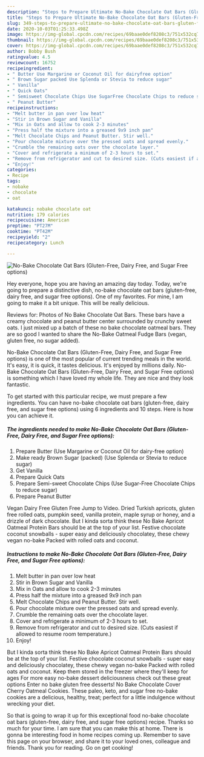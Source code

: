 ```yaml
---
description: "Steps to Prepare Ultimate No-Bake Chocolate Oat Bars (Gluten-Free, Dairy Free, and Sugar Free options)"
title: "Steps to Prepare Ultimate No-Bake Chocolate Oat Bars (Gluten-Free, Dairy Free, and Sugar Free options)"
slug: 349-steps-to-prepare-ultimate-no-bake-chocolate-oat-bars-gluten-free-dairy-free-and-sugar-free-options
date: 2020-10-03T01:25:33.498Z
image: https://img-global.cpcdn.com/recipes/69baae0def8208c3/751x532cq70/no-bake-chocolate-oat-bars-gluten-free-dairy-free-and-sugar-free-options-recipe-main-photo.jpg
thumbnail: https://img-global.cpcdn.com/recipes/69baae0def8208c3/751x532cq70/no-bake-chocolate-oat-bars-gluten-free-dairy-free-and-sugar-free-options-recipe-main-photo.jpg
cover: https://img-global.cpcdn.com/recipes/69baae0def8208c3/751x532cq70/no-bake-chocolate-oat-bars-gluten-free-dairy-free-and-sugar-free-options-recipe-main-photo.jpg
author: Bobby Bush
ratingvalue: 4.5
reviewcount: 16752
recipeingredient:
- " Butter Use Margarine or Coconut Oil for dairyfree option"
- " Brown Sugar packed Use Splenda or Stevia to reduce sugar"
- " Vanilla"
- " Quick Oats"
- " Semisweet Chocolate Chips Use SugarFree Chocolate Chips to reduce sugar"
- " Peanut Butter"
recipeinstructions:
- "Melt butter in pan over low heat"
- "Stir in Brown Sugar and Vanilla"
- "Mix in Oats and allow to cook 2-3 minutes"
- "Press half the mixture into a greased 9x9 inch pan"
- "Melt Chocolate Chips and Peanut Butter. Stir well."
- "Pour chocolate mixture over the pressed oats and spread evenly."
- "Crumble the remaining oats over the chocolate layer."
- "Cover and refrigerate a minimum of 2-3 hours to set."
- "Remove from refrigerator and cut to desired size. (Cuts easiest if allowed to resume room temperature.)"
- "Enjoy!"
categories:
- Recipe
tags:
- nobake
- chocolate
- oat

katakunci: nobake chocolate oat 
nutrition: 179 calories
recipecuisine: American
preptime: "PT27M"
cooktime: "PT42M"
recipeyield: "2"
recipecategory: Lunch

---
```



![No-Bake Chocolate Oat Bars (Gluten-Free, Dairy Free, and Sugar Free options)](https://img-global.cpcdn.com/recipes/69baae0def8208c3/751x532cq70/no-bake-chocolate-oat-bars-gluten-free-dairy-free-and-sugar-free-options-recipe-main-photo.jpg)

Hey everyone, hope you are having an amazing day today. Today, we're going to prepare a distinctive dish, no-bake chocolate oat bars (gluten-free, dairy free, and sugar free options). One of my favorites. For mine, I am going to make it a bit unique. This will be really delicious.

Reviews for: Photos of No Bake Chocolate Oat Bars. These bars have a creamy chocolate and peanut butter center surrounded by crunchy sweet oats. I just mixed up a batch of these no bake chocolate oatmeal bars. They are so good I wanted to share the No-Bake Oatmeal Fudge Bars (vegan, gluten free, no sugar added).

No-Bake Chocolate Oat Bars (Gluten-Free, Dairy Free, and Sugar Free options) is one of the most popular of current trending meals in the world. It's easy, it is quick, it tastes delicious. It's enjoyed by millions daily. No-Bake Chocolate Oat Bars (Gluten-Free, Dairy Free, and Sugar Free options) is something which I have loved my whole life. They are nice and they look fantastic.


To get started with this particular recipe, we must prepare a few ingredients. You can have no-bake chocolate oat bars (gluten-free, dairy free, and sugar free options) using 6 ingredients and 10 steps. Here is how you can achieve it.

<!--inarticleads1-->

##### The ingredients needed to make No-Bake Chocolate Oat Bars (Gluten-Free, Dairy Free, and Sugar Free options):

1. Prepare  Butter (Use Margarine or Coconut Oil for dairy-free option)
1. Make ready  Brown Sugar (packed) (Use Splenda or Stevia to reduce sugar)
1. Get  Vanilla
1. Prepare  Quick Oats
1. Prepare  Semi-sweet Chocolate Chips (Use Sugar-Free Chocolate Chips to reduce sugar)
1. Prepare  Peanut Butter


Vegan Dairy Free Gluten Free Jump to Video. Dried Turkish apricots, gluten free rolled oats, pumpkin seed, vanilla protein, maple syrup or honey, and a drizzle of dark chocolate. But I kinda sorta think these No Bake Apricot Oatmeal Protein Bars should be at the top of your list. Festive chocolate coconut snowballs - super easy and deliciously chocolatey, these chewy vegan no-bake Packed with rolled oats and coconut. 

<!--inarticleads2-->

##### Instructions to make No-Bake Chocolate Oat Bars (Gluten-Free, Dairy Free, and Sugar Free options):

1. Melt butter in pan over low heat
1. Stir in Brown Sugar and Vanilla
1. Mix in Oats and allow to cook 2-3 minutes
1. Press half the mixture into a greased 9x9 inch pan
1. Melt Chocolate Chips and Peanut Butter. Stir well.
1. Pour chocolate mixture over the pressed oats and spread evenly.
1. Crumble the remaining oats over the chocolate layer.
1. Cover and refrigerate a minimum of 2-3 hours to set.
1. Remove from refrigerator and cut to desired size. (Cuts easiest if allowed to resume room temperature.)
1. Enjoy!


But I kinda sorta think these No Bake Apricot Oatmeal Protein Bars should be at the top of your list. Festive chocolate coconut snowballs - super easy and deliciously chocolatey, these chewy vegan no-bake Packed with rolled oats and coconut. Keep them stored in the freezer where they&#39;ll keep for ages For more easy no-bake dessert deliciousness check out these great options Enter no bake gluten free desserts! No Bake Chocolate Cover Cherry Oatmeal Cookies. These paleo, keto, and sugar free no-bake cookies are a delicious, healthy, treat; perfect for a little indulgence without wrecking your diet. 

So that is going to wrap it up for this exceptional food no-bake chocolate oat bars (gluten-free, dairy free, and sugar free options) recipe. Thanks so much for your time. I am sure that you can make this at home. There is gonna be interesting food in home recipes coming up. Remember to save this page on your browser, and share it to your loved ones, colleague and friends. Thank you for reading. Go on get cooking!
